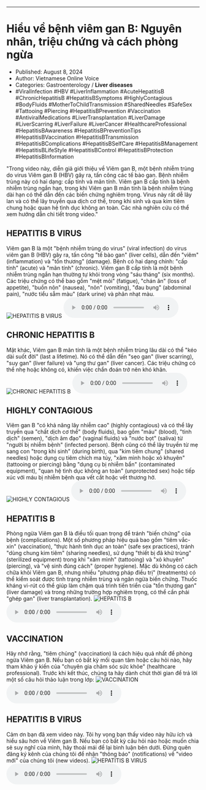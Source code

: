 
---

# Hiểu về bệnh viêm gan B: Nguyên nhân, triệu chứng và cách phòng ngừa

- Published: August 8, 2024
- Author: Vietnamese Online Voice
- Categories: Gastroenterology / **Liver diseases**
- #ViralInfection #HBV #LiverInflammation #AcuteHepatitisB #ChronicHepatitisB #HepatitisBSymptoms #HighlyContagious #BodyFluids #MotherToChildTransmission #SharedNeedles #SafeSex #Tattooing #Piercing #HepatitisBPrevention #Vaccination #AntiviralMedications #LiverTransplantation #LiverDamage #LiverScarring #LiverFailure #LiverCancer #HealthcareProfessional #HepatitisBAwareness #HepatitisBPreventionTips #HepatitisBVaccination #HepatitisBTransmission #HepatitisBComplications #HepatitisBSelfCare #HepatitisBManagement #HepatitisBLifeStyle #HepatitisBControl #HepatitisBProtection #HepatitisBInformation

"Trong video này, diễn giả giới thiệu về Viêm gan B, một bệnh nhiễm trùng do virus Viêm gan B (HBV) gây ra, tấn công các tế bào gan. Bệnh nhiễm trùng này có hai dạng: cấp tính và mãn tính. Viêm gan B cấp tính là bệnh nhiễm trùng ngắn hạn, trong khi Viêm gan B mãn tính là bệnh nhiễm trùng dài hạn có thể dẫn đến các biến chứng nghiêm trọng. Virus này rất dễ lây lan và có thể lây truyền qua dịch cơ thể, trong khi sinh và qua kim tiêm chung hoặc quan hệ tình dục không an toàn. Các nhà nghiên cứu có thể xem hướng dẫn chi tiết trong video."


## HEPATITIS B VIRUS

Viêm gan B là một "bệnh nhiễm trùng do virus" (viral infection) do virus viêm gan B (HBV) gây ra, tấn công "tế bào gan" (liver cells), dẫn đến "viêm" (inflammation) và "tổn thương" (damage). Bệnh có hai dạng chính: "cấp tính" (acute) và "mãn tính" (chronic). Viêm gan B cấp tính là một bệnh nhiễm trùng ngắn hạn thường tự khỏi trong vòng "sáu tháng" (six months). Các triệu chứng có thể bao gồm "mệt mỏi" (fatigue), "chán ăn" (loss of appetite), "buồn nôn" (nausea), "nôn" (vomiting), "đau bụng" (abdominal pain), "nước tiểu sẫm màu" (dark urine) và phân nhạt màu.
![HEPATITIS B VIRUS](https://http-archiver-apis-production-80.schnworks.com/storage/images/transitions/2024-08-08/transition--49397728136-Montserrat-SemiBold-512DA8.jpg)
<audio controls>
    <source src="https://http-archiver-apis-production-80.schnworks.com/storage/storage/audio/file-31563285025.mp3" type="audio/mpeg">
</audio>



## CHRONIC HEPATITIS B

Mặt khác, Viêm gan B mãn tính là một bệnh nhiễm trùng lâu dài có thể "kéo dài suốt đời" (last a lifetime). Nó có thể dẫn đến "sẹo gan" (liver scarring), "suy gan" (liver failure) và "ung thư gan" (liver cancer). Các triệu chứng có thể nhẹ hoặc không có, khiến việc chẩn đoán trở nên khó khăn.
![CHRONIC HEPATITIS B](https://http-archiver-apis-production-80.schnworks.com/storage/images/transitions/2024-08-08/transition-34975237381-Montserrat-Bold-283593.jpg)
<audio controls>
    <source src="https://http-archiver-apis-production-80.schnworks.com/storage/storage/audio/file-755294113.mp3" type="audio/mpeg">
</audio>



## HIGHLY CONTAGIOUS

Viêm gan B "có khả năng lây nhiễm cao" (highly contagious) và có thể lây truyền qua "chất dịch cơ thể" (body fluids), bao gồm "máu" (blood), "tinh dịch" (semen), "dịch âm đạo" (vaginal fluids) và "nước bọt" (saliva) từ "người bị nhiễm bệnh" (infected person). Bệnh cũng có thể lây truyền từ mẹ sang con "trong khi sinh" (during birth), qua "kim tiêm chung" (shared needles) hoặc dụng cụ tiêm chích ma túy, "xăm mình hoặc xỏ khuyên" (tattooing or piercing) bằng "dụng cụ bị nhiễm bẩn" (contaminated equipment), "quan hệ tình dục không an toàn" (unprotected sex) hoặc tiếp xúc với máu bị nhiễm bệnh qua vết cắt hoặc vết thương hở.
![HIGHLY CONTAGIOUS](https://http-archiver-apis-production-80.schnworks.com/storage/images/transitions/2024-08-08/transition--24720712927-Montserrat-Medium-303F9F.jpg)
<audio controls>
    <source src="https://http-archiver-apis-production-80.schnworks.com/storage/storage/audio/file-7871104017.mp3" type="audio/mpeg">
</audio>



## HEPATITIS B

Phòng ngừa Viêm gan B là điều tối quan trọng để tránh "biến chứng" của bệnh (complications). Một số phương pháp hiệu quả bao gồm "tiêm vắc-xin" (vaccination), "thực hành tình dục an toàn" (safe sex practices), tránh "dùng chung kim tiêm" (sharing needles), sử dụng "thiết bị đã khử trùng" (sterilized equipment) trong khi "xăm mình" (tattooing) và "xỏ khuyên" (piercing), và "vệ sinh đúng cách" (proper hygiene). Mặc dù không có cách chữa khỏi Viêm gan B, nhưng nhiều "phương pháp điều trị" (treatments) có thể kiểm soát được tình trạng nhiễm trùng và ngăn ngừa biến chứng. Thuốc kháng vi-rút có thể giúp làm chậm quá trình tiến triển của "tổn thương gan" (liver damage) và trong những trường hợp nghiêm trọng, có thể cần phải "ghép gan" (liver transplantation).
![HEPATITIS B](https://http-archiver-apis-production-80.schnworks.com/storage/images/transitions/2024-08-08/transition-54435158647-Montserrat-Thin-7B1FA2.jpg)
<audio controls>
    <source src="https://http-archiver-apis-production-80.schnworks.com/storage/storage/audio/file-46013240003.mp3" type="audio/mpeg">
</audio>



## VACCINATION

Hãy nhớ rằng, "tiêm chủng" (vaccination) là cách hiệu quả nhất để phòng ngừa Viêm gan B. Nếu bạn có bất kỳ mối quan tâm hoặc câu hỏi nào, hãy tham khảo ý kiến ​​của "chuyên gia chăm sóc sức khỏe" (healthcare professional). Trước khi kết thúc, chúng ta hãy dành chút thời gian để trả lời một số câu hỏi thảo luận trong lớp:
![VACCINATION](https://http-archiver-apis-production-80.schnworks.com/storage/images/transitions/2024-08-08/transition-3316016388-Montserrat-Medium-7B1FA2.jpg)
<audio controls>
    <source src="https://http-archiver-apis-production-80.schnworks.com/storage/storage/audio/file-4733718102.mp3" type="audio/mpeg">
</audio>



## HEPATITIS B VIRUS

Cảm ơn bạn đã xem video này. Tôi hy vọng bạn thấy video này hữu ích và hiểu sâu hơn về Viêm gan B. Nếu bạn có bất kỳ câu hỏi nào hoặc muốn chia sẻ suy nghĩ của mình, hãy thoải mái để lại bình luận bên dưới. Đừng quên đăng ký kênh của chúng tôi để nhận "thông báo" (notifications) về "video mới" của chúng tôi (new videos).
![HEPATITIS B VIRUS](https://http-archiver-apis-production-80.schnworks.com/storage/images/transitions/2024-08-08/transition--4772562254-Montserrat-Black-303F9F.jpg)
<audio controls>
    <source src="https://http-archiver-apis-production-80.schnworks.com/storage/storage/audio/file-6654697340.mp3" type="audio/mpeg">
</audio>


